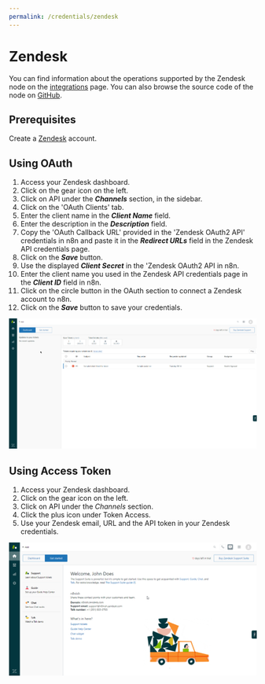 ```yaml
---
permalink: /credentials/zendesk
---
```


# Zendesk

You can find information about the operations supported by the Zendesk node on the [integrations](https://n8n.io/integrations/n8n-nodes-base.zendesk) page. You can also browse the source code of the node on [GitHub](https://github.com/n8n-io/n8n/tree/master/packages/nodes-base/nodes/Zendesk).

## Prerequisites

Create a [Zendesk](https://zendesk.com/) account.

## Using OAuth

1. Access your Zendesk dashboard.
2. Click on the gear icon on the left.
3. Click on API under the ***Channels*** section, in the sidebar.
4. Click on the 'OAuth Clients' tab.
5. Enter the client name in the ***Client Name*** field.
6. Enter the description in the ***Description*** field.
7. Copy the 'OAuth Callback URL' provided in the 'Zendesk OAuth2 API' credentials in n8n and paste it in the ***Redirect URLs*** field in the Zendesk API credentials page.
8. Click on the ***Save*** button.
9. Use the displayed ***Client Secret*** in the 'Zendesk OAuth2 API in n8n.
10. Enter the client name you used in the Zendesk API credentials page in the ***Client ID*** field in n8n.
11. Click on the circle button in the OAuth section to connect a Zendesk account to n8n.
12. Click on the ***Save*** button to save your credentials.

![Getting Zendesk OAuth credentials](./using-oauth.gif)

## Using Access Token

1. Access your Zendesk dashboard.
2. Click on the gear icon on the left.
3. Click on API under the *Channels* section.
4. Click the plus icon under Token Access.
5. Use your Zendesk email, URL and the API token in your Zendesk credentials.

![Getting Zendesk credentials](./using-access-token.gif)
